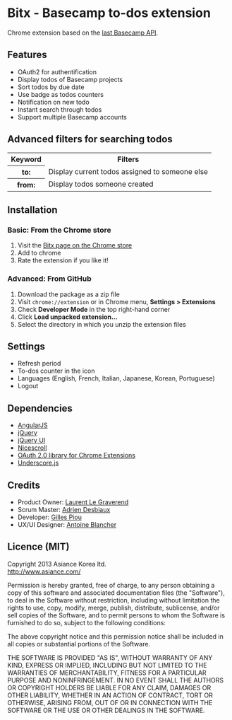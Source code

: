 Bitx - Basecamp to-dos extension
====================

Chrome extension based on the [last Basecamp API](https://github.com/37signals/bcx-api).

Features
--------------------

  - OAuth2 for authentification
  - Display todos of Basecamp projects
  - Sort todos by due date
  - Use badge as todos counters
  - Notification on new todo
  - Instant search through todos
  - Support multiple Basecamp accounts

Advanced filters for searching todos
--------------------
<table>
  <tr>
    <th>Keyword</th>
    <th>Filters</th>
  </tr>
  <tr>
    <th>to:</th>
    <td>Display current todos assigned to someone else</td>
  </tr>
  <tr>
    <th>from:</th>
    <td>Display todos someone created</td>
  </tr>
</table>

Installation
--------------------

### Basic: From the Chrome store ###
1. Visit the [Bitx page on the Chrome store](https://chrome.google.com/webstore/detail/bitx-basecamp-instant-to/jnijbmnaaacbkinjnakgemejkicfjfik)
2. Add to chrome
3. Rate the extension if you like it!

### Advanced: From GitHub ###
1. Download the package as a zip file
2. Visit `chrome://extension` or in Chrome menu, **Settings > Extensions**
3. Check **Developer Mode** in the top right-hand corner
4. Click **Load unpacked extension…**
5. Select the directory in which you unzip the extension files

Settings
--------------------

  - Refresh period
  - To-dos counter in the icon
  - Languages (English, French, Italian, Japanese, Korean, Portuguese)
  - Logout

Dependencies
--------------------

  - [AngularJS](http://angularjs.org/)
  - [jQuery](http://jquery.com/)
  - [jQuery UI](http://jqueryui.com/)
  - [Nicescroll ](https://github.com/inuyaksa/jquery.nicescroll)
  - [OAuth 2.0 library for Chrome Extensions](https://github.com/borismus/oauth2-extensions)
  - [Underscore.js](http://underscorejs.org/g/)

Credits
--------------------

  - Product Owner: [Laurent Le Graverend](https://github.com/laurent-le-graverend)
  - Scrum Master: [Adrien Desbiaux](https://github.com/AdrienFromToulouse)
  - Developer: [Gilles Piou](https://github.com/pioug)
  - UX/UI Designer: [Antoine Blancher](http://cargocollective.com/ablancher)

Licence (MIT)
--------------------
Copyright 2013 Asiance Korea ltd.  
http://www.asiance.com/

Permission is hereby granted, free of charge, to any person obtaining
a copy of this software and associated documentation files (the
"Software"), to deal in the Software without restriction, including
without limitation the rights to use, copy, modify, merge, publish,
distribute, sublicense, and/or sell copies of the Software, and to
permit persons to whom the Software is furnished to do so, subject to
the following conditions:

The above copyright notice and this permission notice shall be
included in all copies or substantial portions of the Software.

THE SOFTWARE IS PROVIDED "AS IS", WITHOUT WARRANTY OF ANY KIND,
EXPRESS OR IMPLIED, INCLUDING BUT NOT LIMITED TO THE WARRANTIES OF
MERCHANTABILITY, FITNESS FOR A PARTICULAR PURPOSE AND
NONINFRINGEMENT. IN NO EVENT SHALL THE AUTHORS OR COPYRIGHT HOLDERS BE
LIABLE FOR ANY CLAIM, DAMAGES OR OTHER LIABILITY, WHETHER IN AN ACTION
OF CONTRACT, TORT OR OTHERWISE, ARISING FROM, OUT OF OR IN CONNECTION
WITH THE SOFTWARE OR THE USE OR OTHER DEALINGS IN THE SOFTWARE.
